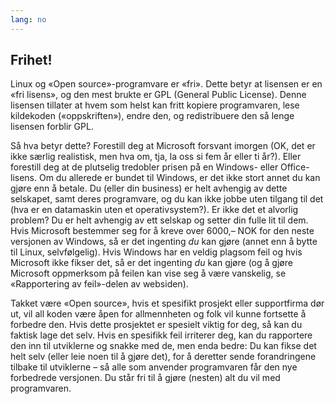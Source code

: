 ```yaml
---
lang: no
---
```





<h2>Frihet!</h2>

Linux og «Open source»-programvare er «fri». Dette betyr at lisensen er en «fri lisens», og den mest brukte er GPL (General Public License). Denne lisensen tillater at hvem som helst kan fritt kopiere programvaren, lese kildekoden («oppskriften»), endre den, og redistribuere den så lenge lisensen forblir GPL.

Så hva betyr dette? Forestill deg at Microsoft forsvant imorgen (OK, det er ikke særlig realistisk, men hva om, tja, la oss si fem år eller ti år?). Eller forestill deg at de plutselig tredobler prisen på en Windows- eller Office-lisens. Om du allerede er bundet til Windows, er det ikke stort annet du kan gjøre enn å betale. Du (eller din business) er helt avhengig av dette selskapet, samt deres programvare, og du kan ikke jobbe uten tilgang til det (hva er en datamaskin uten et operativsystem?). Er ikke det et alvorlig problem? Du er helt avhengig av ett selskap og setter din fulle lit til dem. Hvis Microsoft bestemmer seg for å kreve over 6000,– NOK for den neste versjonen av Windows, så er det ingenting <i>du</i> kan gjøre (annet enn å bytte til Linux, selvfølgelig). Hvis Windows har en veldig plagsom feil og hvis Microsoft ikke fikser det, så er det ingenting <i>du</i> kan gjøre (og å gjøre Microsoft oppmerksom på feilen kan vise seg å være vanskelig, se «Rapportering av feil»-delen av websiden).

Takket være «Open source», hvis et spesifikt prosjekt eller supportfirma dør ut, vil all koden være åpen for allmennheten og folk vil kunne fortsette å forbedre den. Hvis dette prosjektet er spesielt viktig for deg, så kan du faktisk lage det selv. Hvis en spesifikk feil irriterer deg, kan du rapportere den inn til utviklerne og snakke med de, men enda bedre: Du kan fikse det helt selv (eller leie noen til å gjøre det), for å deretter sende forandringene tilbake til utviklerne – så alle som anvender programvaren får den nye forbedrede versjonen. Du står fri til å gjøre (nesten) alt du vil med programvaren.




